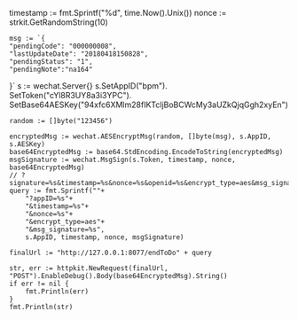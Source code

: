 timestamp := fmt.Sprintf("%d", time.Now().Unix())
	nonce := strkit.GetRandomString(10)

	msg := `{
    "pendingCode": "000000008",
    "lastUpdateDate": "20180418150828",
    "pendingStatus": "1",
    "pendingNote":"na164"
}`
	s := wechat.Server{}
	s.SetAppID("bpm").
		SetToken("cYl8R3UY8a3i3YPC").
		SetBase64AESKey("94xfc6XMlm28fIKTcljBoBCWcMy3aUZkQjqGgh2xyEn")

	random := []byte("123456")

	encryptedMsg := wechat.AESEncryptMsg(random, []byte(msg), s.AppID, s.AESKey)
	base64EncryptedMsg := base64.StdEncoding.EncodeToString(encryptedMsg)
	msgSignature := wechat.MsgSign(s.Token, timestamp, nonce, base64EncryptedMsg)
	// ?signature=%s&timestamp=%s&nonce=%s&openid=%s&encrypt_type=aes&msg_signature=%s
	query := fmt.Sprintf(""+
		"?appID=%s"+
		"&timestamp=%s"+
		"&nonce=%s"+
		"&encrypt_type=aes"+
		"&msg_signature=%s",
		s.AppID, timestamp, nonce, msgSignature)

	finalUrl := "http://127.0.0.1:8077/endToDo" + query

	str, err := httpkit.NewRequest(finalUrl, "POST").EnableDebug().Body(base64EncryptedMsg).String()
	if err != nil {
		fmt.Println(err)
	}
	fmt.Println(str)